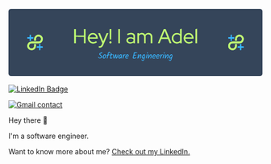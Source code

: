 ![Adelkazzaz!](./github-header-image.png)


[![LinkedIn Badge](https://img.shields.io/badge/LinkedIn-Profile-informational?style=for-the-badge&logo=linkedin&logoColor=0D76A8&color=0D76A8)](https://www.linkedin.com/in/adelkazzaz)

[![Gmail contact](https://img.shields.io/badge/gmail-Profile-informational?style=for-the-badge&logo=gmail&logoColor=940081&color=940081)](https://contact.kazzaz@gmail.com)

Hey there 👋

I'm a software engineer.

Want to know more about me? [Check out my LinkedIn.](https://www.linkedin.com/in/adelkazzaz)

<br>
